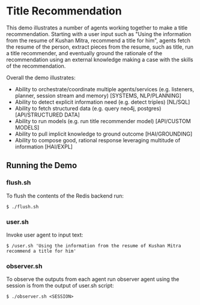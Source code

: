 # Title Recommendation

This demo illustrates a number of agents working together to make a title recommendation. Starting with a user input such as "Using the information from the resume of Kushan Mitra, recommend a title for him", agents fetch the resume of the person, extract pieces from the resume, such as title, run a title recommender, and eventually ground the rationale of the recommendation using an external knowledge making a case with the skills of the recommendation.

Overall the demo illustrates:
* Ability to orchestrate/coordinate multiple agents/services (e.g. listeners, planner, session stream and memory) [SYSTEMS, NLP/PLANNING]
* Ability to detect explicit information need (e.g. detect triples) [NL/SQL]
* Ability to fetch structured data (e.g. query neo4j, postgres) [API/STRUCTURED DATA]
* Ability to run models (e.g. run title recommender model) [API/CUSTOM MODELS]
* Ability to pull implicit knowledge to ground outcome [HAI/GROUNDING]
* Ability to compose good, rational response leveraging multitude of information [HAI/EXPL]

## Running the Demo

### flush.sh
To flush the contents of the Redis backend run:
```
$ ./flush.sh
```

### user.sh
Invoke user agent to input text:
```
$ /user.sh 'Using the information from the resume of Kushan Mitra recommend a title for him'
```

### observer.sh
To observe the outputs from each agent run observer agent using the session is from the output of user.sh script:
```
$ ./observer.sh <SESSION>
```
